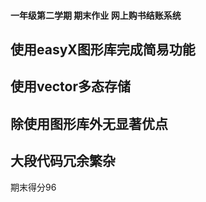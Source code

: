 #### 一年级第二学期 期末作业 网上购书结账系统
## 使用easyX图形库完成简易功能

## 使用vector多态存储

## 除使用图形库外无显著优点

## 大段代码冗余繁杂

期末得分96